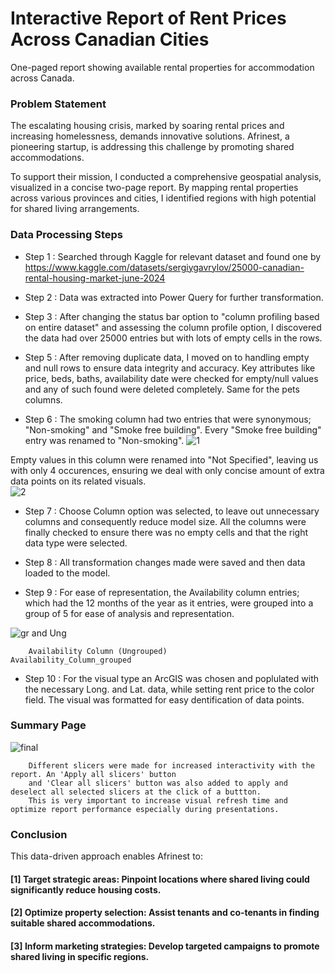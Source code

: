 # Interactive Report of Rent Prices Across Canadian Cities

One-paged report showing available rental properties for accommodation across Canada.


### Problem Statement
The escalating housing crisis, marked by soaring rental prices and increasing homelessness, demands innovative solutions. Afrinest, a pioneering startup, is addressing this challenge by promoting shared accommodations.

To support their mission, I conducted a comprehensive geospatial analysis, visualized in a concise two-page report. By mapping rental properties across various provinces and cities, I identified regions with high potential for shared living arrangements. 


### Data Processing Steps 

- Step 1 : Searched through Kaggle for relevant dataset and found one by 
https://www.kaggle.com/datasets/sergiygavrylov/25000-canadian-rental-housing-market-june-2024

- Step 2 : Data was extracted into Power Query for further transformation. 

- Step 3 : After changing the status bar option to "column profiling based on entire dataset" and assessing the column profile option, I discovered the data had over 25000 entries but with lots of empty cells in the rows. 

- Step 5 : After removing duplicate data, I moved on to handling empty and null rows to ensure data integrity and accuracy. Key attributes like price, beds, baths, availability date were checked for empty/null values and any of such found were deleted completely. Same for the pets columns.

- Step 6 : The smoking column had two entries that were synonymous; "Non-smoking" and "Smoke free building". Every "Smoke free building" entry was renamed to "Non-smoking".
![1](https://github.com/user-attachments/assets/fa25da71-0462-49a0-bfcf-792ea6c04083)

Empty values in this column were renamed into "Not Specified", leaving us with only 4 occurences, ensuring we deal with only concise amount of extra data points on its related visuals.  
![2](https://github.com/user-attachments/assets/1cad75f4-201f-4c2b-9046-93f888887e1c)


- Step 7 : Choose Column option was selected, to leave out unnecessary columns and consequently reduce model size. All the columns were finally checked to ensure there was no empty cells and that the right data type were selected.

- Step 8 : All transformation changes made were saved and then data loaded to the model. 

- Step 9 : For ease of representation, the Availability column entries; which had the 12 months of the year as it entries, were grouped into a group of 5 for ease of analysis and representation.

![gr and Ung](https://github.com/user-attachments/assets/6233f742-d773-42ae-acac-521c4010b01f)

        Availability Column (Ungrouped)                        Availability_Column_grouped 


        
- Step 10 : For the visual type an ArcGIS was chosen and poplulated with the necessary Long. and Lat. data, while setting rent price to the color field. The visual was formatted for easy dentification of data points.



### Summary Page 

![final](https://github.com/user-attachments/assets/97058740-5efd-4fb5-ab75-92178d84838c)

        Different slicers were made for increased interactivity with the report. An 'Apply all slicers' button 
        and 'Clear all slicers' button was also added to apply and deselect all selected slicers at the click of a buttton. 
        This is very important to increase visual refresh time and optimize report performance especially during presentations. 



### Conclusion
 This data-driven approach enables Afrinest to:
 #### [1] Target strategic areas: Pinpoint locations where shared living could significantly reduce housing costs.  
 ####  [2] Optimize property selection: Assist tenants and co-tenants in finding suitable shared accommodations.  
 #### [3] Inform marketing strategies: Develop targeted campaigns to promote shared living in specific regions.
